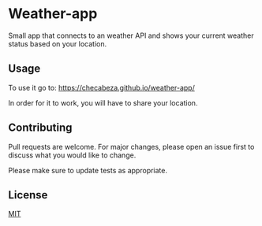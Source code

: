 # Weather-app

Small app that connects to an weather API and shows your current weather status based on your location.


## Usage

To use it go to: https://checabeza.github.io/weather-app/

In order for it to work, you will have to share your location.

## Contributing
Pull requests are welcome. For major changes, please open an issue first to discuss what you would like to change.

Please make sure to update tests as appropriate.

## License
[MIT](https://choosealicense.com/licenses/mit/)